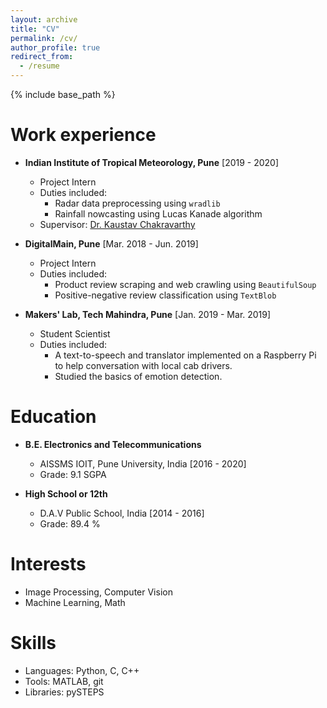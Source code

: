 ```yaml
---
layout: archive
title: "CV"
permalink: /cv/
author_profile: true
redirect_from:
  - /resume
---
```


{% include base_path %}

Work experience
======
* **Indian Institute of Tropical Meteorology, Pune** [2019 - 2020]
  * Project Intern
  * Duties included:  
    * Radar data preprocessing using `wradlib`  
    * Rainfall nowcasting using Lucas Kanade algorithm  
  * Supervisor: [Dr. Kaustav Chakravarthy](https://www.tropmet.res.in/105-Kaustav%20%20Chakravarty-scientist_detail)

* **DigitalMain, Pune** [Mar. 2018 - Jun. 2019]
  * Project Intern
  * Duties included:  
    * Product review scraping and web crawling using `BeautifulSoup`  
    * Positive-negative review classification using `TextBlob`  

* **Makers' Lab, Tech Mahindra, Pune** [Jan. 2019 - Mar. 2019]
  * Student Scientist
  * Duties included:  
    * A text-to-speech and translator implemented on a Raspberry Pi to help conversation with local cab drivers.  
    * Studied the basics of emotion detection. 

Education
======
* **B.E. Electronics and Telecommunications**
  * AISSMS IOIT, Pune University, India [2016 - 2020]
  * Grade: 9.1 SGPA
 
* **High School or 12th** 
  * D.A.V Public School, India [2014 - 2016]
  * Grade: 89.4 %

Interests
======
* Image Processing, Computer Vision
* Machine Learning, Math
 
Skills
======
* Languages: Python, C, C++
* Tools: MATLAB, git
* Libraries: pySTEPS


<!---
Publications
======
  <ul>{% for post in site.publications %}
    {% include archive-single-cv.html %}
  {% endfor %}</ul>
//  
Talks
======
  <ul>{% for post in site.talks %}
    {% include archive-single-talk-cv.html %}
  {% endfor %}</ul>
//  
Teaching
======
  <ul>{% for post in site.teaching %}
    {% include archive-single-cv.html %}
  {% endfor %}</ul>
//  
Service and leadership
======
* Currently signed in to 43 different slack teams -->
